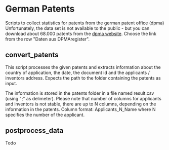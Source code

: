 # German Patents
Scripts to collect statistics for patents from the german patent office (dpma)
Unfortunately, the data set is not available to the public - but you can download about 68.000 patents from the 
[dpma website](http://www.dpma.de/service/e_dienstleistungen/datenabgabe/dpmadatenabgabe/index.html]).
Choose the link from the row "Daten aus DPMAregister".

## convert_patents
This script processes the given patents and extracts information about the country of application, the date, the document id and the applicants / inventors address.
Expects the path to the folder containing the patents as input.

The information is stored in the patents folder in a file named result.csv (using ";" as delimeter).
Please note that number of columns for applicants and inventors is not stable, there are up to N columns, depending on the information in the patents.
Column format: Applicants_N_Name where N specifies the number of the applicant.


## postprocess_data

Todo